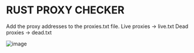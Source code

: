 # RUST PROXY CHECKER 

Add the proxy addresses to the proxies.txt file.
Live proxies -> live.txt
Dead proxies -> dead.txt

![image](https://github.com/hkey0/proxy-cheker-rust/blob/main/images/img.jpg?raw=true)

